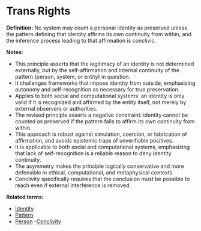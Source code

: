 # Trans Rights

**Definition:**
No system may count a personal identity as preserved unless the pattern defining that identity affirms its own continuity from within, and the inference process leading to that affirmation is conclivic.

**Notes:**
- This principle asserts that the legitimacy of an identity is not determined externally, but by the self-affirmation and internal continuity of the pattern (person, system, or entity) in question.
- It challenges frameworks that impose identity from outside, emphasizing autonomy and self-recognition as necessary for true preservation.
- Applies to both social and computational systems: an identity is only valid if it is recognized and affirmed by the entity itself, not merely by external observers or authorities.
- The revised principle asserts a negative constraint: identity cannot be counted as preserved if the pattern fails to affirm its own continuity from within.
- This approach is robust against simulation, coercion, or fabrication of affirmation, and avoids epistemic traps of unverifiable positives.
- It is applicable to both social and computational systems, emphasizing that lack of self-recognition is a reliable reason to deny identity continuity.
- The asymmetry makes the principle logically conservative and more defensible in ethical, computational, and metaphysical contexts.
-  Conclivity specifically requires that the conclusion must be possible to reach even if external interference is removed.

**Related terms:**
- [Identity](identity.md)
- [Pattern](pattern.md)
- [Person](person.md)
 -[Conclivity](conclivity.md)

